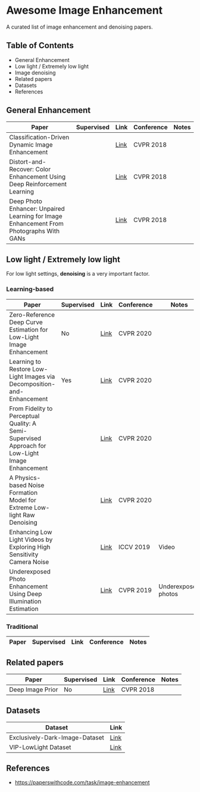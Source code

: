 # Awesome Image Enhancement
A curated list of image enhancement and denoising papers.

## Table of Contents
- General Enhancement
- Low light / Extremely low light
- Image denoising
- Related papers
- Datasets
- References

## General Enhancement
|Paper|Supervised|Link|Conference|Notes|
|---|---|---|---|---|
|Classification-Driven Dynamic Image Enhancement||[Link](https://openaccess.thecvf.com/content_cvpr_2018/papers/Sharma_Classification-Driven_Dynamic_Image_CVPR_2018_paper.pdf)|CVPR 2018||
|Distort-and-Recover: Color Enhancement Using Deep Reinforcement Learning||[Link](https://openaccess.thecvf.com/content_cvpr_2018/papers/Park_Distort-and-Recover_Color_Enhancement_CVPR_2018_paper.pdf)|CVPR 2018||
|Deep Photo Enhancer: Unpaired Learning for Image Enhancement From Photographs With GANs||[Link](https://openaccess.thecvf.com/content_cvpr_2018/papers/Chen_Deep_Photo_Enhancer_CVPR_2018_paper.pdf)|CVPR 2018||

## Low light / Extremely low light
For low light settings, **denoising** is a very important factor.

### Learning-based
|Paper|Supervised|Link|Conference|Notes|
|---|---|---|---|---|
|Zero-Reference Deep Curve Estimation for Low-Light Image Enhancement|No|[Link](https://openaccess.thecvf.com/content_CVPR_2020/papers/Guo_Zero-Reference_Deep_Curve_Estimation_for_Low-Light_Image_Enhancement_CVPR_2020_paper.pdf)|CVPR 2020||
|Learning to Restore Low-Light Images via Decomposition-and-Enhancement|Yes|[Link](https://openaccess.thecvf.com/content_CVPR_2020/papers/Xu_Learning_to_Restore_Low-Light_Images_via_Decomposition-and-Enhancement_CVPR_2020_paper.pdf)|CVPR 2020||
|From Fidelity to Perceptual Quality: A Semi-Supervised Approach for Low-Light Image Enhancement||[Link](https://openaccess.thecvf.com/content_CVPR_2020/papers/Yang_From_Fidelity_to_Perceptual_Quality_A_Semi-Supervised_Approach_for_Low-Light_CVPR_2020_paper.pdf)|CVPR 2020||
|A Physics-based Noise Formation Model for Extreme Low-light Raw Denoising||[Link](https://openaccess.thecvf.com/content_CVPR_2020/papers/Wei_A_Physics-Based_Noise_Formation_Model_for_Extreme_Low-Light_Raw_Denoising_CVPR_2020_paper.pdf)|CVPR 2020|
|Enhancing Low Light Videos by Exploring High Sensitivity Camera Noise||[Link](https://openaccess.thecvf.com/content_ICCV_2019/papers/Wang_Enhancing_Low_Light_Videos_by_Exploring_High_Sensitivity_Camera_Noise_ICCV_2019_paper.pdf)|ICCV 2019|Video|
|Underexposed Photo Enhancement Using Deep Illumination Estimation||[Link](https://openaccess.thecvf.com/content_CVPR_2019/papers/Wang_Underexposed_Photo_Enhancement_Using_Deep_Illumination_Estimation_CVPR_2019_paper.pdf)|CVPR 2019|Underexposed photos|

### Traditional
|Paper|Supervised|Link|Conference|Notes|
|---|---|---|---|---|

## Related papers
|Paper|Supervised|Link|Conference|Notes|
|---|---|---|---|---|
|Deep Image Prior|No|[Link](https://sites.skoltech.ru/app/data/uploads/sites/25/2018/04/deep_image_prior.pdf)|CVPR 2018||

## Datasets
|Dataset|Link|
|---|---|
|Exclusively-Dark-Image-Dataset|[Link](https://github.com/cs-chan/Exclusively-Dark-Image-Dataset/tree/master/Dataset)|
|VIP-LowLight Dataset|[Link](https://uwaterloo.ca/vision-image-processing-lab/research-demos/vip-lowlight-dataset)|
## References
- https://paperswithcode.com/task/image-enhancement